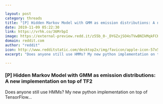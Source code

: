 ```yaml
---

layout: post
category: threads
title: "[P] Hidden Markov Model with GMM as emission distributions: A new implementation on top of TF2"
date: 2019-11-09 05:22:30
link: https://vrhk.co/36MrbpI
image: https://external-preview.redd.it/z55b_0-_DYGZxjSO4sTVwBNIkMqkFCKvhcexHvELgV4.jpg?width=128&height=67.0157068063&auto=webp&s=d3820699c836de49b4f2206808522d295b331f61
domain: reddit.com
author: "reddit"
icon: http://www.redditstatic.com/desktop2x/img/favicon/apple-icon-57x57.png
excerpt: "Does anyone still use HMMs? My new python implementation on top of TensorFlow..."

---
```


### [P] Hidden Markov Model with GMM as emission distributions: A new implementation on top of TF2

Does anyone still use HMMs? My new python implementation on top of TensorFlow...